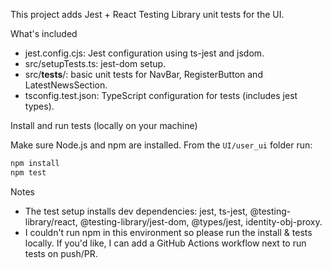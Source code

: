 This project adds Jest + React Testing Library unit tests for the UI.

What's included

- jest.config.cjs: Jest configuration using ts-jest and jsdom.
- src/setupTests.ts: jest-dom setup.
- src/__tests__/: basic unit tests for NavBar, RegisterButton and LatestNewsSection.
- tsconfig.test.json: TypeScript configuration for tests (includes jest types).

Install and run tests (locally on your machine)

Make sure Node.js and npm are installed. From the `UI/user_ui` folder run:

```powershell
npm install
npm test
```

Notes

- The test setup installs dev dependencies: jest, ts-jest, @testing-library/react, @testing-library/jest-dom, @types/jest, identity-obj-proxy.
- I couldn't run npm in this environment so please run the install & tests locally. If you'd like, I can add a GitHub Actions workflow next to run tests on push/PR.
